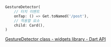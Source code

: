 ```dart
GestureDetector(
	// 터치 이벤트
	onTap: () => Get.toNamed('/post'),
	// 적용할 요소
	child: Card(),
)
```

[GestureDetector class - widgets library - Dart API](https://api.flutter.dev/flutter/widgets/GestureDetector-class.html)